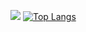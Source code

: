 ![](https://github.com/mxtarzan/mxtarzan/blob/master/dino.gif)
[![Top Langs](https://github-readme-stats.vercel.app/api/top-langs?username=mxtarzan&layout=compact&langs_count=6)](https://github.com/mxtarzan/mxtarzan/edit/master/README.md)
